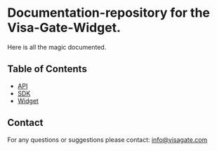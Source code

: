 # Documentation-repository for the Visa-Gate-Widget.

Here is all the magic documented.

## Table of Contents
- [API](api/README.md)
- [SDK](sdk/README.md)
- [Widget](widget/README.md)

## Contact
For any questions or suggestions please contact:
info@visagate.com

